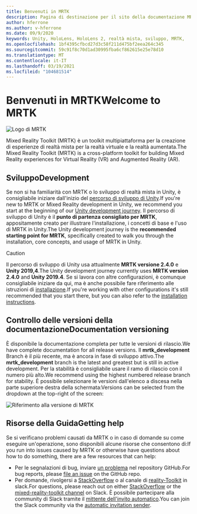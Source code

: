 ```yaml
---
title: Benvenuti in MRTK
description: Pagina di destinazione per il sito della documentazione MRTK-Unity.
author: hferrone
ms.author: v-hferrone
ms.date: 09/9/2020
keywords: Unity, HoloLens, HoloLens 2, realtà mista, sviluppo, MRTK,
ms.openlocfilehash: 1bf4395cfbcd27d3c58f211d475bf2eea264c345
ms.sourcegitcommit: 59c91f8c70d1ad30995fba6cf862615e25e78d10
ms.translationtype: MT
ms.contentlocale: it-IT
ms.lasthandoff: 03/19/2021
ms.locfileid: "104681514"
---
```

# <a name="welcome-to-mrtk"></a><span data-ttu-id="f35d9-104">Benvenuti in MRTK</span><span class="sxs-lookup"><span data-stu-id="f35d9-104">Welcome to MRTK</span></span>

![Logo di MRTK](features/images/MRTK_Logo_Rev.png)

<span data-ttu-id="f35d9-106">Mixed Reality Toolkit (MRTK) è un toolkit multipiattaforma per la creazione di esperienze di realtà mista per la realtà virtuale e la realtà aumentata.</span><span class="sxs-lookup"><span data-stu-id="f35d9-106">The Mixed Reality Toolkit (MRTK) is a cross-platform toolkit for building Mixed Reality experiences for Virtual Reality (VR) and Augmented Reality (AR).</span></span>

## <a name="development"></a><span data-ttu-id="f35d9-107">Sviluppo</span><span class="sxs-lookup"><span data-stu-id="f35d9-107">Development</span></span>

<span data-ttu-id="f35d9-108">Se non si ha familiarità con MRTK o lo sviluppo di realtà mista in Unity, è consigliabile iniziare dall'inizio del [percorso di sviluppo di Unity](https://docs.microsoft.com/windows/mixed-reality/unity-development-overview?tabs=mrtk%2Chl2).</span><span class="sxs-lookup"><span data-stu-id="f35d9-108">If you're new to MRTK or Mixed Reality development in Unity, we recommend you start at the beginning of our [Unity development journey](https://docs.microsoft.com/windows/mixed-reality/unity-development-overview?tabs=mrtk%2Chl2).</span></span> <span data-ttu-id="f35d9-109">Il percorso di sviluppo di Unity è il **punto di partenza consigliato per MRTK**, appositamente creato per illustrare l'installazione, i concetti di base e l'uso di MRTK in Unity.</span><span class="sxs-lookup"><span data-stu-id="f35d9-109">The Unity development journey is the **recommended starting point for MRTK**, specifically created to walk you through the installation, core concepts, and usage of MRTK in Unity.</span></span>

> [!CAUTION]
> <span data-ttu-id="f35d9-110">Il percorso di sviluppo di Unity usa attualmente **MRTK versione 2.4.0** e **Unity 2019,4**.</span><span class="sxs-lookup"><span data-stu-id="f35d9-110">The Unity development journey currently uses **MRTK version 2.4.0** and **Unity 2019.4**.</span></span> <span data-ttu-id="f35d9-111">Se si lavora con altre configurazioni, è comunque consigliabile iniziare da qui, ma è anche possibile fare riferimento alle istruzioni di [installazione](Installation.md).</span><span class="sxs-lookup"><span data-stu-id="f35d9-111">If you're working with other configurations it's still recommended that you start there, but you can also refer to the [installation instructions](Installation.md).</span></span>

## <a name="documentation-versioning"></a><span data-ttu-id="f35d9-112">Controllo delle versioni della documentazione</span><span class="sxs-lookup"><span data-stu-id="f35d9-112">Documentation versioning</span></span>

<span data-ttu-id="f35d9-113">È disponibile la documentazione completa per tutte le versioni di rilascio.</span><span class="sxs-lookup"><span data-stu-id="f35d9-113">We have complete documentation for all release versions.</span></span> <span data-ttu-id="f35d9-114">Il **mrtk_development** Branch è il più recente, ma è ancora in fase di sviluppo attivo.</span><span class="sxs-lookup"><span data-stu-id="f35d9-114">The **mrtk_development** branch is the latest and greatest but is still in active development.</span></span> <span data-ttu-id="f35d9-115">Per la stabilità è consigliabile usare il ramo di rilascio con il numero più alto.</span><span class="sxs-lookup"><span data-stu-id="f35d9-115">We recommend using the highest numbered release branch for stability.</span></span> <span data-ttu-id="f35d9-116">È possibile selezionare le versioni dall'elenco a discesa nella parte superiore destra della schermata:</span><span class="sxs-lookup"><span data-stu-id="f35d9-116">Versions can be selected from the dropdown at the top-right of the screen:</span></span>

![Riferimento alla versione di MRTK](features/images/MRTK-Doc-Versions.png)

## <a name="getting-help"></a><span data-ttu-id="f35d9-118">Risorse della Guida</span><span class="sxs-lookup"><span data-stu-id="f35d9-118">Getting help</span></span>

<span data-ttu-id="f35d9-119">Se si verificano problemi causati da MRTK o in caso di domande su come eseguire un'operazione, sono disponibili alcune risorse che consentono di:</span><span class="sxs-lookup"><span data-stu-id="f35d9-119">If you run into issues caused by MRTK or otherwise have questions about how to do something, there are a few resources that can help:</span></span>

* <span data-ttu-id="f35d9-120">Per le segnalazioni di bug, inviare [un problema](https://github.com/microsoft/MixedRealityToolkit-Unity/issues/new/choose) nel repository GitHub.</span><span class="sxs-lookup"><span data-stu-id="f35d9-120">For bug reports, please [file an issue](https://github.com/microsoft/MixedRealityToolkit-Unity/issues/new/choose) on the GitHub repo.</span></span>
* <span data-ttu-id="f35d9-121">Per domande, rivolgersi a [StackOverflow](https://stackoverflow.com/questions/tagged/mrtk) o al canale di [reality-Toolkit](https://holodevelopers.slack.com/messages/C2H4HT858) in slack.</span><span class="sxs-lookup"><span data-stu-id="f35d9-121">For questions, please reach out on either [StackOverflow](https://stackoverflow.com/questions/tagged/mrtk) or the [mixed-reality-toolkit channel](https://holodevelopers.slack.com/messages/C2H4HT858) on Slack.</span></span> <span data-ttu-id="f35d9-122">È possibile partecipare alla community di Slack tramite il [mittente dell'invito automatico](https://holodevelopersslack.azurewebsites.net/).</span><span class="sxs-lookup"><span data-stu-id="f35d9-122">You can join the Slack community via the [automatic invitation sender](https://holodevelopersslack.azurewebsites.net/).</span></span>
